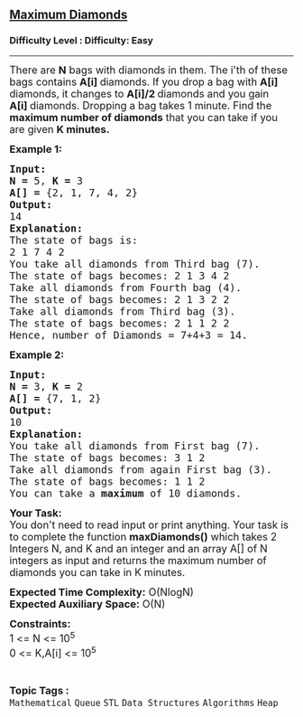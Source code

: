 <h2><a href="https://www.geeksforgeeks.org/problems/chinky-and-diamonds3340/1?page=1&status=unsolved&sortBy=accuracy">Maximum Diamonds</a></h2><h3>Difficulty Level : Difficulty: Easy</h3><hr><div class="problems_problem_content__Xm_eO"><p><span style="font-size: 18px;">There are <strong>N</strong> bags with diamonds in them. The i'th of these bags contains <strong>A[i] </strong>diamonds. If you drop a bag with <strong>A[i]</strong> diamonds, it changes to <strong>A[i]/2 </strong>diamonds and you gain <strong>A[i]&nbsp;</strong>diamonds. Dropping a bag takes 1 minute. Find the <strong>maximum number of diamonds</strong> that you can take if you are given <strong>K minutes.</strong></span></p>
<p><span style="font-size: 18px;"><strong>Example 1:</strong></span></p>
<pre><span style="font-size: 18px;"><strong>Input:</strong></span>
<span style="font-size: 18px;"><strong>N = </strong>5, <strong>K = </strong>3
<strong>A[] = </strong>{2, 1, 7, 4, 2}</span>
<span style="font-size: 18px;"><strong>Output:</strong></span>
<span style="font-size: 18px;">14</span>
<span style="font-size: 18px;"><strong>Explanation:</strong></span>
<span style="font-size: 18px;">The state of bags is:
2 1 7 4 2
You take all diamonds from Third bag (7).</span><span style="font-size: 18px;">
The state of bags becomes: 2 1 3 4 2 
Take all diamonds from Fourth bag (4).
The state of bags becomes: 2 1 3 2 2
Take all diamonds from Third bag (3).</span><span style="font-size: 18px;">
The state of bags becomes: 2 1 1 2 2 
Hence, number of Diamonds = 7+4+3 = 14.</span></pre>
<p><span style="font-size: 18px;"><strong>Example 2:</strong></span></p>
<pre><span style="font-size: 18px;"><strong>Input:</strong></span>
<span style="font-size: 18px;"><strong>N = </strong>3, <strong>K = </strong>2
<strong>A[] = </strong>{7, 1, 2}</span>
<span style="font-size: 18px;"><strong>Output:</strong></span>
<span style="font-size: 18px;">10</span>
<span style="font-size: 18px;"><strong>Explanation:<br></strong>You take all diamonds from First bag (7).<br>The state of bags becomes: 3 1 2 <br>Take all diamonds from again First bag (3).<br>The state of bags becomes: 1 1 2<br></span><span style="font-size: 18px;">You can take a <strong>maximum </strong>of 10 diamonds.</span>
</pre>
<p><span style="font-size: 18px;"><strong>Your Task:</strong><br>You don't need to read input or print anything. Your task is to complete the function <strong>maxDiamonds()</strong> which takes 2 Integers N, and K and an integer and an array A[] of N integers as input and returns the maximum number of diamonds you can take in K minutes.</span></p>
<p><span style="font-size: 18px;"><strong>Expected Time Complexity:</strong> O(NlogN)<br><strong>Expected Auxiliary Space:</strong> O(N)</span></p>
<p><span style="font-size: 18px;"><strong>Constraints:</strong></span><br><span style="font-size: 18px;">1 &lt;= N &lt;= 10<sup>5</sup><br>0 &lt;= K,A[i] &lt;= 10<sup>5</sup></span></p></div><br><p><span style=font-size:18px><strong>Topic Tags : </strong><br><code>Mathematical</code>&nbsp;<code>Queue</code>&nbsp;<code>STL</code>&nbsp;<code>Data Structures</code>&nbsp;<code>Algorithms</code>&nbsp;<code>Heap</code>&nbsp;